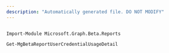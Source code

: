 ```yaml
---
description: "Automatically generated file. DO NOT MODIFY"
---
```


```powershellv2

Import-Module Microsoft.Graph.Beta.Reports

Get-MgBetaReportUserCredentialUsageDetail

```